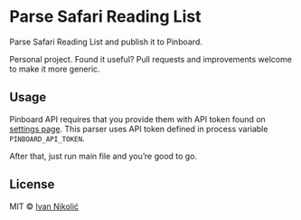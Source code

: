 # Parse Safari Reading List

Parse Safari Reading List and publish it to Pinboard.

Personal project. Found it useful? Pull requests and improvements welcome to
make it more generic.

## Usage

Pinboard API requires that you provide them with API token found on
[settings page](https://pinboard.in/settings/password). This parser uses API
token defined in process variable `PINBOARD_API_TOKEN`.

After that, just run main file and you’re good to go.

## License

MIT © [Ivan Nikolić](http://ivannikolic.com)

